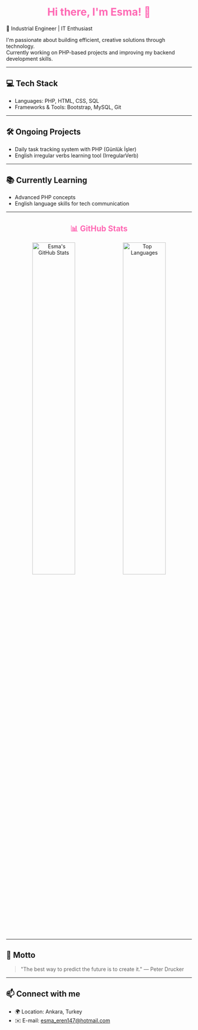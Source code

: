 <h1 align="center" style="color:#ff69b4;">Hi there, I'm Esma! 👋</h1>

🚀 Industrial Engineer | IT Enthusiast

I'm passionate about building efficient, creative solutions through technology.  
Currently working on PHP-based projects and improving my backend development skills.

---

## 💻 Tech Stack
- Languages: PHP, HTML, CSS, SQL
- Frameworks & Tools: Bootstrap, MySQL, Git

---

## 🛠️ Ongoing Projects
- Daily task tracking system with PHP (Günlük İşler)
- English irregular verbs learning tool (IrregularVerb)

---

## 📚 Currently Learning
- Advanced PHP concepts
- English language skills for tech communication

---

<h2 align="center" style="color:#ff69b4;">📊 GitHub Stats</h2>

<p align="center">
  <img src="https://github-readme-stats.vercel.app/api?username=1esmaeren&show_icons=true&theme=aura" alt="Esma's GitHub Stats" width="48%" />
  <img src="https://github-readme-stats.vercel.app/api/top-langs/?username=1esmaeren&layout=compact&theme=aura" alt="Top Languages" width="48%" />
</p>

---

## 🌱 Motto
> "The best way to predict the future is to create it." — Peter Drucker

---

## 📫 Connect with me
- 🌍 Location: Ankara, Turkey
- ✉️ E-mail: esma_eren147@hotmail.com
